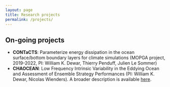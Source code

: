 ```yaml
---
layout: page
title: Research projects
permalink: /projects/
---
```


## On-going projects
- **CONTaCTS**: Parameterize energy dissipation in the ocean surface/bottom boundary layers for climate simulations (MOPGA project, 2019-2022, PI: William K. Dewar, Thierry Penduff, Julien Le Sommer)
- **CHAOCEAN**: Low Frequency Intrinsic Variability in the Eddying Ocean and Assessment of Ensemble Strategy Performances (PI: William K. Dewar, Nicolas Wienders). A broader description is available [here](https://github.com/quentinjamet/chaocean).

